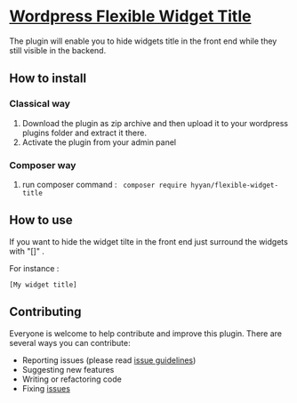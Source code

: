 # [Wordpress Flexible Widget Title ](https://github.com/hyyan/flexible-widget-title/)

The plugin will enable you to hide widgets title in the front end while they 
still visible in the backend.


## How to install

### Classical way
    
1. Download the plugin as zip archive and then upload it to your wordpress plugins folder and 
extract it there.
2. Activate the plugin from your admin panel

### Composer way

1. run composer command : ``` composer require hyyan/flexible-widget-title```

## How to use

If you want to hide the widget tilte in the front end just surround the widgets 
with "[]" .

For instance :

``` 
[My widget title]
```

## Contributing

Everyone is welcome to help contribute and improve this plugin. There are several 
ways you can contribute:

* Reporting issues (please read [issue guidelines](https://github.com/necolas/issue-guidelines))
* Suggesting new features
* Writing or refactoring code
* Fixing [issues](https://github.com/hyyan/flexible-widget-title/issues)

